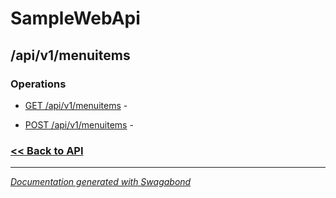 
# SampleWebApi

## /api/v1/menuitems

### Operations

* [GET /api/v1/menuitems](../operations/GetApiV1Menuitems.md) -  

* [POST /api/v1/menuitems](../operations/PostApiV1Menuitems.md) -  

 


### [<< Back to API](../SampleWebApi.Readme.md)

*** 

*[Documentation generated with Swagabond](https://github.com/jordanbleu/swagabond)*
